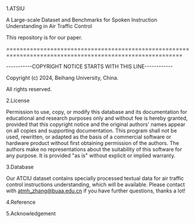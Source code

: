1.ATSIU

A Large-scale Dataset and Benchmarks for Spoken Instruction Understanding in Air Traffic Control

This repository is for our paper.

==========================================================================================================

-----------COPYRIGHT NOTICE STARTS WITH THIS LINE------------

Copyright (c) 2024, Beihang University, China.

All rights reserved.

2.License

Permission to use, copy, or modify this database and its documentation for educational and research purposes only and without fee is hereby granted, provided that this copyright notice and the original authors' names appear on all copies and supporting documentation. This program shall not be used, rewritten, or adapted as the basis of a commercial software or hardware product without first obtaining permission of the authors. The authors make no representations about the suitability of this software for any purpose. It is provided "as is" without explicit or implied warranty.

3.Database

Our ATCIU dataset contains specially processed textual data for air traffic control instructions understanding, which will be available. Please contact with atmh_zhang@buaa.edu.cn if you have further questions, thanks a lot!

4.Reference


5.Acknowledgement

